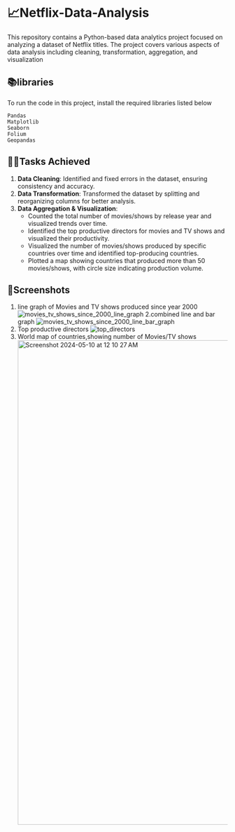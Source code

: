 # 📈Netflix-Data-Analysis
 This repository contains a Python-based data analytics project focused on analyzing a dataset of Netflix titles. The project covers various aspects of data analysis including cleaning, transformation, aggregation, and visualization
 
 ## 📚libraries
 To run the code in this project, install the required libraries listed below
 ```
Pandas
Matplotlib
Seaborn
Folium
Geopandas
```

## 🧗‍♀️Tasks Achieved

1. **Data Cleaning**: Identified and fixed errors in the dataset, ensuring consistency and accuracy.
2. **Data Transformation**: Transformed the dataset by splitting and reorganizing columns for better analysis.
3. **Data Aggregation & Visualization**:
   - Counted the total number of movies/shows by release year and visualized trends over time.
   - Identified the top productive directors for movies and TV shows and visualized their productivity.
   - Visualized the number of movies/shows produced by specific countries over time and identified top-producing countries.
   - Plotted a map showing countries that produced more than 50 movies/shows, with circle size indicating production volume.

## 📸Screenshots
1. line graph of Movies and TV shows produced since year 2000
   ![movies_tv_shows_since_2000_line_graph](https://github.com/gopityro/Netflix-Data-Analysis/assets/25153647/2db9f81b-fd17-4bff-b2b9-49779c47cac7)
2.combined line and bar graph
   ![movies_tv_shows_since_2000_line_bar_graph](https://github.com/gopityro/Netflix-Data-Analysis/assets/25153647/dba9779e-40f5-4929-a9e3-389dc019649a)
3. Top productive directors
   ![top_directors](https://github.com/gopityro/Netflix-Data-Analysis/assets/25153647/9d04b326-e924-404e-88d2-e19b495fc7e5)
4. World map of countries,showing number of Movies/TV shows
   <img width="1105" alt="Screenshot 2024-05-10 at 12 10 27 AM" src="https://github.com/gopityro/Netflix-Data-Analysis/assets/25153647/3af08f40-df93-44b5-9041-ef1de456127b">






